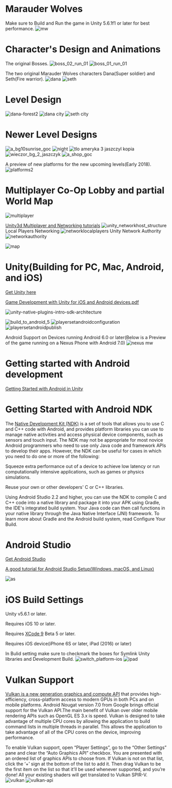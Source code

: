 # Marauder Wolves
 Make sure to Build and Run the game in Unity 5.6.1f1 or later for best performance.
![mw](https://user-images.githubusercontent.com/18353476/33286966-f6af802e-d36b-11e7-883a-27b518d02e12.png)

# Character's Design and Animations
The original Bosses.
![boss_02_run_01](https://user-images.githubusercontent.com/18353476/31572559-2beb43bc-b05e-11e7-88ba-10b2853e7746.gif)
![boss_01_run_01](https://user-images.githubusercontent.com/18353476/31572562-35850714-b05e-11e7-9ee0-df288b28bee3.gif)

The two original Marauder Wolves characters Dana(Super soldier) and Seth(Fire warrior).
![dana](https://user-images.githubusercontent.com/18353476/31572722-12a2742c-b061-11e7-897c-352735186e8d.gif)
![seth](https://user-images.githubusercontent.com/18353476/31572723-14903db4-b061-11e7-9781-3e3cedae6bc7.gif)

# Level Design
![dana-forest2](https://user-images.githubusercontent.com/18353476/27512611-82516322-58fb-11e7-8195-0fb2935f6996.PNG)
![dana city](https://user-images.githubusercontent.com/18353476/27512592-8ba5b758-58fa-11e7-9aeb-d98075e1fc21.PNG)
![seth city](https://user-images.githubusercontent.com/18353476/28496612-815bb5f0-6f24-11e7-9e83-32aeaf9720fa.PNG)

# Newer Level Designs
![a_bg10sunrise_goc](https://user-images.githubusercontent.com/18353476/30455870-65687ad4-9956-11e7-9058-3e29915262b1.png)
![night](https://user-images.githubusercontent.com/18353476/30456024-d7f20322-9956-11e7-90c5-d570b55805ff.png)
![tlo ameryka 3 jaszczyl kopia](https://user-images.githubusercontent.com/18353476/30615398-af7bb834-9d43-11e7-85dc-05d1e5a571e4.jpg)
![wieczor_bg_2_jaszczyk](https://user-images.githubusercontent.com/18353476/30615400-b2128884-9d43-11e7-9c4b-72bb596fcde2.jpg)
![a_shop_goc](https://user-images.githubusercontent.com/18353476/30455871-656ab358-9956-11e7-9601-aa6d6a4d9d36.png)

A preview of new platforms for the new upcoming levels(Early 2018).
![platforms2](https://user-images.githubusercontent.com/18353476/31203280-399dad0a-a91b-11e7-8079-49ab959fa3b1.png)

# Multiplayer Co-Op Lobby and partial World Map
![multiplayer](https://user-images.githubusercontent.com/18353476/28496614-858c67aa-6f24-11e7-8506-ad4fd8c3642d.PNG)

[Unity3d Multiplayer and Networking tutorials](https://unity3d.com/learn/tutorials/topics/multiplayer-networking)
![unity_networkhost_structure](https://user-images.githubusercontent.com/18353476/31208564-bb2d7a84-a93a-11e7-809b-8b46dd9f5543.png)
Local Players Networking
![networklocalplayers](https://user-images.githubusercontent.com/18353476/31208562-b9d588ac-a93a-11e7-83c7-952df3679df5.png)
Unity Network Authority
![networkauthority](https://user-images.githubusercontent.com/18353476/31208563-b9d9e74e-a93a-11e7-92a2-cf29528092f4.png)

![map](https://user-images.githubusercontent.com/18353476/28496613-83bbe4fa-6f24-11e7-9659-4a61ccdaaeeb.PNG)

# Unity(Building for PC, Mac, Android, and iOS)

[Get Unity here](https://unity3d.com/)

[Game Development with Unity for iOS and Android devices.pdf](https://github.com/Mikerr1111/Marauder-Wolves/files/1216274/Game.Development.with.Unity.for.iOS.and.Android.devices.pdf)

![unity-native-plugins-intro-sdk-architecture](https://user-images.githubusercontent.com/18353476/29191030-200f304a-7dd1-11e7-99c0-96915e796721.png)

![build_to_android_5](https://user-images.githubusercontent.com/18353476/27527819-55779986-5a02-11e7-96cc-bfaeb3a1b5f6.png)
![playersetandroidconfiguration](https://user-images.githubusercontent.com/18353476/28398802-b888561e-6cbd-11e7-9bd4-9d77f33e424e.png)
![playersetandroidpublish](https://user-images.githubusercontent.com/18353476/28398805-ba6209d0-6cbd-11e7-87e4-c1ce57973303.png)

Android Support on Devices running Android 6.0 or later(Below is a Preview of the game running on a Nexus Phone with Android 7.0)
![nexus mw](https://user-images.githubusercontent.com/18353476/30528052-06a392d2-9be4-11e7-8118-7d3a8affc982.png)

# Getting started with Android development

[Getting Started with Android in Unity](https://docs.unity3d.com/Manual/android-GettingStarted.html)

# Getting Started with Android NDK
The [Native Development Kit (NDK)](https://developer.android.com/ndk/guides/index.html) is a set of tools that allows you to use C and C++ code with Android, and provides platform libraries you can use to manage native activities and access physical device components, such as sensors and touch input. The NDK may not be appropriate for most novice Android programmers who need to use only Java code and framework APIs to develop their apps. However, the NDK can be useful for cases in which you need to do one or more of the following:

  Squeeze extra performance out of a device to achieve low latency or run computationally intensive applications, such as games or  physics simulations.

  Reuse your own or other developers' C or C++ libraries.

Using Android Studio 2.2 and higher, you can use the NDK to compile C and C++ code into a native library and package it into your APK using Gradle, the IDE's integrated build system. Your Java code can then call functions in your native library through the Java Native Interface (JNI) framework. To learn more about Gradle and the Android build system, read Configure Your Build.

# Android Studio
[Get Android Studio](https://developer.android.com/studio/index.html)

[A good tutorial for Android Studio Setup(Windows, macOS, and Linux)](https://www.tutorialspoint.com/android/android_studio.htm)

![as](https://user-images.githubusercontent.com/18353476/28494127-6da78c40-6eda-11e7-8fa0-d77a5294b193.png)

# iOS Build Settings
Unity v5.6.1 or later.

Requires iOS 10 or later.

Requires [XCode 9](https://developer.apple.com/xcode/) Beta 5 or later. 

Requires iOS device(iPhone 6S or later, iPad (2016) or later)

In Bulid setting make sure to checkmark the boxes for Symlink Unity libraries and Development Build.
![switch_platform-ios](https://user-images.githubusercontent.com/18353476/29189508-afd6ff06-7dcb-11e7-84e3-0b45e50e36ca.png)
![ipad](https://user-images.githubusercontent.com/18353476/30475662-7a20486a-99bc-11e7-99bd-d29f436cc1c0.jpg)

# Vulkan Support 
[Vulkan is a new generation graphics and compute API](https://www.lunarg.com/vulkan-api-3d-graphics/) that provides high-efficiency, cross-platform access to modern GPUs in both PCs and on mobile platforms. Android Nougat version 7.0 from Google brings official support for the Vulkan API.The main benefit of Vulkan over older mobile rendering APIs such as OpenGL ES 3.x is speed. Vulkan is designed to take advantage of multiple CPU cores by allowing the application to build command lists in multiple threads in parallel. This allows the application to take advantage of all of the CPU cores on the device, improving performance.

To enable Vulkan support, open “Player Settings”, go to the “Other Settings” pane and clear the “Auto Graphics API” checkbox. You are presented with an ordered list of graphics APIs to choose from. If Vulkan is not on that list, click the ‘+’ sign at the bottom of the list to add it. Then drag Vulkan to be the first item on the list so that it’ll be used whenever supported, and you’re done! All your existing shaders will get translated to Vulkan SPIR-V.
![vulkan](https://user-images.githubusercontent.com/18353476/28993201-7543d586-7965-11e7-8e9c-f93b7079e2bf.PNG)
![vulkan-api](https://user-images.githubusercontent.com/18353476/38407514-a6187e80-392e-11e8-8c8c-802782a39d0c.png)

